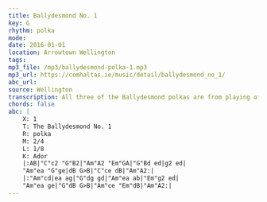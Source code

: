 ```yaml
---
title: Ballydesmond No. 1
key: G
rhythm: polka
mode: 
date: 2016-01-01
location: Arrowtown Wellington
tags: 
mp3_file: /mp3/ballydesmond-polka-1.mp3
mp3_url: https://comhaltas.ie/music/detail/ballydesmond_no_1/
abc_url: 
source: Wellington
transcription: All three of the Ballydesmond polkas are from playing of Denis Murphy and
chords: false
abc: |
    X: 1
    T: The Ballydesmond No. 1
    R: polka
    M: 2/4
    L: 1/8
    K: Ador
    |:AB|"C"c2 "G"B2|"Am"A2 "Em"GA|"G"Bd ed|g2 ed|
    "Am"ea "G"ge|dB G>B|"C"ce dB|"Am"A2:|
    |:"Am"cd|ea ag|"G"dg gd|"Am"ea ab|"Em"g2 ed|
    "Am"ea ge|"G"dB G>B|"Am"ce "Em"dB|"Am"A2:|
---
```


